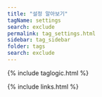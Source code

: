 ```yaml
---
title: "설정 알아보기" 
tagName: settings
search: exclude
permalink: tag_settings.html
sidebar: tag_sidebar
folder: tags
search: exclude
---
```

{% include taglogic.html %}

{% include links.html %}
